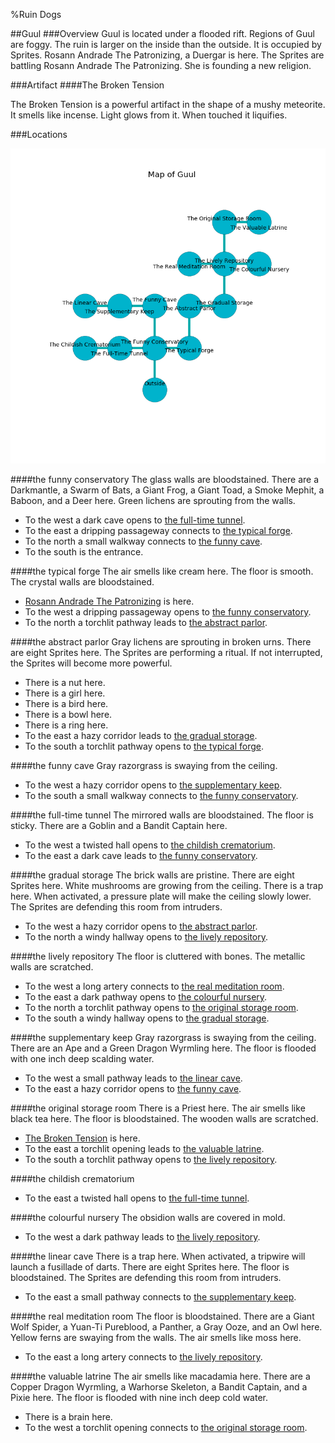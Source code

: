 %Ruin Dogs

##Guul
###Overview
Guul is located under a flooded rift. Regions of Guul are foggy. The ruin is larger on the inside than the outside. It is occupied by Sprites. <a name="Rosann-Andrade-The-Patronizing"></a>Rosann Andrade The Patronizing, a Duergar is here. The Sprites are battling Rosann Andrade The Patronizing. She  is founding a new religion. 



###Artifact
####<a name="The-Broken-Tension"></a>The Broken Tension


The Broken Tension is a powerful artifact in the shape of a mushy meteorite. It smells like incense. Light glows from it. When touched it liquifies. 





###Locations


![](../v2/images/Guul.png)

####<a name="the-funny-conservatory"></a>the funny conservatory
The glass walls are bloodstained. There are a Darkmantle, a Swarm of Bats, a Giant Frog, a Giant Toad, a Smoke Mephit, a Baboon, and a Deer here. Green lichens are sprouting from the walls. 



* To the west a dark cave opens to [the full-time tunnel](#the-full-time-tunnel).
* To the east a dripping passageway connects to [the typical forge](#the-typical-forge).
* To the north a small walkway connects to [the funny cave](#the-funny-cave).
* To the south is the entrance.


####<a name="the-typical-forge"></a>the typical forge
The air smells like cream here. The floor is smooth. The crystal walls are bloodstained. 



* [Rosann Andrade The Patronizing](#Rosann-Andrade-The-Patronizing) is here.
* To the west a dripping passageway opens to [the funny conservatory](#the-funny-conservatory).
* To the north a torchlit pathway leads to [the abstract parlor](#the-abstract-parlor).


####<a name="the-abstract-parlor"></a>the abstract parlor
Gray lichens are sprouting in broken urns. There are eight Sprites here. The Sprites are performing a ritual. If not interrupted, the Sprites will become more powerful. 



* There is a nut here.
* There is a girl here.
* There is a bird here.
* There is a bowl here.
* There is a ring here.
* To the east a hazy corridor leads to [the gradual storage](#the-gradual-storage).
* To the south a torchlit pathway opens to [the typical forge](#the-typical-forge).


####<a name="the-funny-cave"></a>the funny cave
Gray razorgrass is swaying from the ceiling. 



* To the west a hazy corridor opens to [the supplementary keep](#the-supplementary-keep).
* To the south a small walkway connects to [the funny conservatory](#the-funny-conservatory).


####<a name="the-full-time-tunnel"></a>the full-time tunnel
The mirrored walls are bloodstained. The floor is sticky. There are a Goblin and a Bandit Captain here. 



* To the west a twisted hall opens to [the childish crematorium](#the-childish-crematorium).
* To the east a dark cave leads to [the funny conservatory](#the-funny-conservatory).


####<a name="the-gradual-storage"></a>the gradual storage
The brick walls are pristine. There are eight Sprites here. White mushrooms are growing from the ceiling. There is a trap here. When activated, a pressure plate will make the ceiling slowly lower. The Sprites are defending this room from intruders. 



* To the west a hazy corridor opens to [the abstract parlor](#the-abstract-parlor).
* To the north a windy hallway opens to [the lively repository](#the-lively-repository).


####<a name="the-lively-repository"></a>the lively repository
The floor is cluttered with bones. The metallic walls are scratched. 



* To the west a long artery connects to [the real meditation room](#the-real-meditation-room).
* To the east a dark pathway opens to [the colourful nursery](#the-colourful-nursery).
* To the north a torchlit pathway opens to [the original storage room](#the-original-storage-room).
* To the south a windy hallway opens to [the gradual storage](#the-gradual-storage).


####<a name="the-supplementary-keep"></a>the supplementary keep
Gray razorgrass is swaying from the ceiling. There are an Ape and a Green Dragon Wyrmling here. The floor is flooded with one inch deep scalding water. 



* To the west a small pathway leads to [the linear cave](#the-linear-cave).
* To the east a hazy corridor opens to [the funny cave](#the-funny-cave).


####<a name="the-original-storage-room"></a>the original storage room
There is a Priest here. The air smells like black tea here. The floor is bloodstained. The wooden walls are scratched. 



* [The Broken Tension](#The-Broken-Tension) is here.
* To the east a torchlit opening leads to [the valuable latrine](#the-valuable-latrine).
* To the south a torchlit pathway opens to [the lively repository](#the-lively-repository).


####<a name="the-childish-crematorium"></a>the childish crematorium




* To the east a twisted hall opens to [the full-time tunnel](#the-full-time-tunnel).


####<a name="the-colourful-nursery"></a>the colourful nursery
The obsidion walls are covered in mold. 



* To the west a dark pathway leads to [the lively repository](#the-lively-repository).


####<a name="the-linear-cave"></a>the linear cave
There is a trap here. When activated, a tripwire will launch a fusillade of darts. There are eight Sprites here. The floor is bloodstained. The Sprites are defending this room from intruders. 



* To the east a small pathway connects to [the supplementary keep](#the-supplementary-keep).


####<a name="the-real-meditation-room"></a>the real meditation room
The floor is bloodstained. There are a Giant Wolf Spider, a Yuan-Ti Pureblood, a Panther, a Gray Ooze, and an Owl here. Yellow ferns are swaying from the walls. The air smells like moss here. 



* To the east a long artery connects to [the lively repository](#the-lively-repository).


####<a name="the-valuable-latrine"></a>the valuable latrine
The air smells like macadamia here. There are a Copper Dragon Wyrmling, a Warhorse Skeleton, a Bandit Captain, and a Pixie here. The floor is flooded with nine inch deep cold water. 



* There is a brain here.
* To the west a torchlit opening connects to [the original storage room](#the-original-storage-room).



